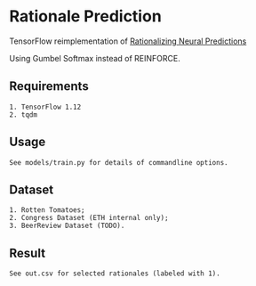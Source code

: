 # Rationale Prediction

TensorFlow reimplementation of [Rationalizing Neural Predictions](https://people.csail.mit.edu/taolei/papers/emnlp16_rationale.pdf)

Using Gumbel Softmax instead of REINFORCE.

## Requirements
    1. TensorFlow 1.12
    2. tqdm

## Usage
    See models/train.py for details of commandline options.

## Dataset
    1. Rotten Tomatoes;
    2. Congress Dataset (ETH internal only);
    3. BeerReview Dataset (TODO).

## Result
    See out.csv for selected rationales (labeled with 1).
